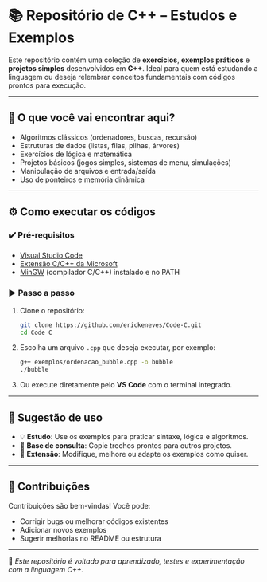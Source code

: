 
# 📚 Repositório de C++ – Estudos e Exemplos

Este repositório contém uma coleção de **exercícios**, **exemplos práticos** e **projetos simples** desenvolvidos em **C++**. Ideal para quem está estudando a linguagem ou deseja relembrar conceitos fundamentais com códigos prontos para execução.

---

## 🧠 O que você vai encontrar aqui?

- Algoritmos clássicos (ordenadores, buscas, recursão)
- Estruturas de dados (listas, filas, pilhas, árvores)
- Exercícios de lógica e matemática
- Projetos básicos (jogos simples, sistemas de menu, simulações)
- Manipulação de arquivos e entrada/saída
- Uso de ponteiros e memória dinâmica

---

## ⚙️ Como executar os códigos

### ✔️ Pré-requisitos

- [Visual Studio Code](https://code.visualstudio.com/)
- [Extensão C/C++ da Microsoft](https://marketplace.visualstudio.com/items?itemName=ms-vscode.cpptools)
- [MinGW](https://www.mingw-w64.org/) (compilador C/C++) instalado e no PATH

### ▶️ Passo a passo

1. Clone o repositório:

   ```bash
   git clone https://github.com/erickeneves/Code-C.git
   cd Code C
   ```

2. Escolha um arquivo `.cpp` que deseja executar, por exemplo:

   ```bash
   g++ exemplos/ordenacao_bubble.cpp -o bubble
   ./bubble
   ```

3. Ou execute diretamente pelo **VS Code** com o terminal integrado.

---

## 🧪 Sugestão de uso

- 💡 **Estudo**: Use os exemplos para praticar sintaxe, lógica e algoritmos.
- 🧰 **Base de consulta**: Copie trechos prontos para outros projetos.
- 🚀 **Extensão**: Modifique, melhore ou adapte os exemplos como quiser.

---

## 🤝 Contribuições

Contribuições são bem-vindas! Você pode:

- Corrigir bugs ou melhorar códigos existentes
- Adicionar novos exemplos
- Sugerir melhorias no README ou estrutura

---

📌 *Este repositório é voltado para aprendizado, testes e experimentação com a linguagem C++.*
